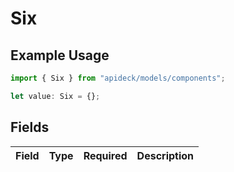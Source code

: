 # Six

## Example Usage

```typescript
import { Six } from "apideck/models/components";

let value: Six = {};
```

## Fields

| Field       | Type        | Required    | Description |
| ----------- | ----------- | ----------- | ----------- |